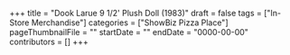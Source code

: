 +++
title = "Dook Larue 9 1/2' Plush Doll (1983)"
draft = false
tags = ["In-Store Merchandise"]
categories = ["ShowBiz Pizza Place"]
pageThumbnailFile = ""
startDate = ""
endDate = "0000-00-00"
contributors = []
+++

